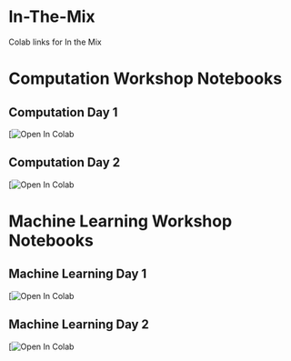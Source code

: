 # In-The-Mix
Colab links for In the Mix


# Computation Workshop Notebooks

## Computation Day 1
[![Open In Colab](https://colab.research.google.com/drive/1Z5_oQ0rIh4ZNYT296iBNNIFdGxApJceO?usp=sharing)

## Computation Day 2
[![Open In Colab](https://colab.research.google.com/drive/1ZpAOHCgbzHGfCD6Ltd9beNKC-L-9Po4v?usp=sharing)


# Machine Learning Workshop Notebooks

## Machine Learning Day 1
[![Open In Colab]()

## Machine Learning Day 2
[![Open In Colab](https://colab.research.google.com/drive/1Kdp-7Vf-FeT0qyUNbbMZVqlbCb_VelYA?usp=sharing)
